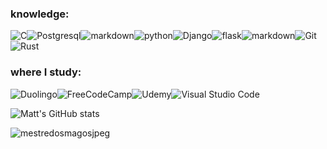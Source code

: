 ### knowledge:
![C](https://img.shields.io/badge/C-00599C?style=for-the-badge&logoColor=white)![Postgresql](https://img.shields.io/badge/PostgreSQL-316192?style=for-the-badge&logo=postgresql&logoColor=white)![markdown](https://img.shields.io/badge/Go-00ADD8?style=for-the-badge&logo=go&logoColor=white)![python](https://img.shields.io/badge/Python-3776AB?style=for-the-badge&logo=python&logoColor=white)![Django](https://img.shields.io/badge/django-%23092E20.svg?style=for-the-badge&logo=django&logoColor=white)![flask](https://img.shields.io/badge/Flask-000000?style=for-the-badge&logo=flask&logoColor=white)![markdown](https://img.shields.io/badge/Linux-E34F26?style=for-the-badge&logo=linux&logoColor=black)![Git](https://img.shields.io/badge/Git-E34F26?style=for-the-badge&logo=git&logoColor=white)![Rust](https://img.shields.io/badge/rust-%23000000.svg?style=for-the-badge&logo=rust&logoColor=white)

### where I study:
![Duolingo](https://img.shields.io/badge/Duolingo-%234DC730.svg?style=for-the-badge&logo=Duolingo&logoColor=white)![FreeCodeCamp](https://img.shields.io/badge/Freecodecamp-%23123.svg?&style=for-the-badge&logo=freecodecamp&logoColor=green)![Udemy](https://img.shields.io/badge/Udemy-A435F0?style=for-the-badge&logo=Udemy&logoColor=white)![Visual Studio Code](https://img.shields.io/badge/Visual%20Studio%20Code-0078d7.svg?style=for-the-badge&logo=visual-studio-code&logoColor=white)









![Matt's GitHub stats](https://github-readme-stats.vercel.app/api?username=mestre-dos-magos&show_icons=true&theme=dark&hide_title=true)

![mestredosmagosjpeg](https://media.tenor.com/NPJgF7_j7RAAAAAC/dungeons-and-dragons-dungeon-master.gif)

